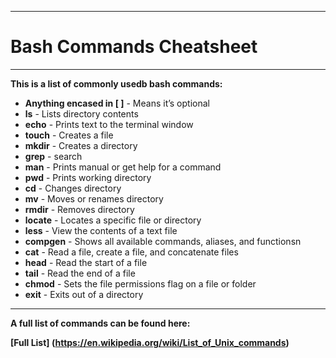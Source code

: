 ___

# Bash Commands Cheatsheet
___

**This is a list of commonly usedb bash commands:**

* **Anything encased in [ ]** - Means it’s optional
* **ls** - Lists directory contents 
* **echo** - Prints text to the terminal window 
* **touch** - Creates a file 
* **mkdir** -  Creates a directory 
* **grep**  - search 
* **man**  - Prints manual or get help for a command 
* **pwd**  - Prints working directory 
* **cd**  - Changes directory 
* **mv**  - Moves or renames directory 
* **rmdir**  - Removes directory 
* **locate**  - Locates a specific file or directory 
* **less**  - View the contents of a text file 
* **compgen**  - Shows all available commands, aliases, and functionsn 
* **cat**  - Read a file, create a file, and concatenate files 
* **head**  - Read the start of a file 
* **tail**  - Read the end of a file 
* **chmod**  - Sets the file permissions flag on a file or folder
* **exit**  - Exits out of a directory 

___
**A full list of commands can be found here:**

**[Full List] (https://en.wikipedia.org/wiki/List_of_Unix_commands)**










